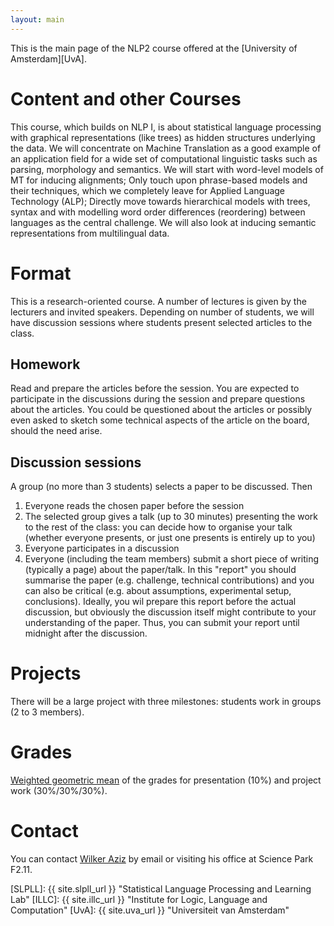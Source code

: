 ```yaml
---
layout: main
---
```


This is the main page of the NLP2 course offered at the [University of Amsterdam][UvA].

# Content and other Courses

This course, which builds on NLP I, is about statistical language processing with graphical representations (like trees) as hidden structures underlying the data. 
We will concentrate on Machine Translation as a good example of an application field for a wide set of computational linguistic tasks such as parsing, morphology and semantics. 
We will start with word-level models of MT for inducing alignments; Only touch upon phrase-based models and their techniques, which we completely leave for Applied Language Technology (ALP); Directly move towards hierarchical models with trees, syntax and with modelling word order differences (reordering) between languages as the central challenge. We will also look at inducing semantic representations from multilingual data.

# Format

This is a research-oriented course. A  number of lectures is given by the lecturers and invited speakers. Depending on number of students, we will have discussion sessions where students present selected articles to the class.

## Homework

Read and prepare the articles before the session. 
You are expected to participate in the discussions during the session and prepare questions about the articles. 
You could be questioned about the articles or possibly even asked to sketch some technical aspects of the article on the board, should the need arise.

## Discussion sessions

A group (no more than 3 students) selects a paper to be discussed. Then

1. Everyone reads the chosen paper before the session
2. The selected group gives a talk (up to 30 minutes) presenting the work to the rest of the class: you can decide how to organise your talk (whether everyone presents, or just one presents is entirely up to you)
3. Everyone participates in a discussion
4. Everyone (including the team members) submit a short piece of writing (typically a page) about the paper/talk. In this "report" you should summarise the paper (e.g. challenge, technical contributions) and you can also be critical (e.g. about assumptions, experimental setup, conclusions). Ideally, you wil prepare this report before the actual discussion, but obviously the discussion itself might contribute to your understanding of the paper. Thus, you can submit your report until midnight after the discussion.


# Projects

There will be a large project with three milestones: students work in groups (2 to 3 members).

# Grades 

[Weighted geometric mean](https://en.wikipedia.org/wiki/Weighted_geometric_mean) of the grades for presentation (10%) and project work (30%/30%/30%). 

# Contact

You can contact [Wilker Aziz](mailto:w.aziz@uva.nl) by email or visiting his office at Science Park F2.11.


[SLPLL]: {{ site.slpll_url }} "Statistical Language Processing and Learning Lab"
[ILLC]: {{ site.illc_url }} "Institute for Logic, Language and Computation"
[UvA]: {{ site.uva_url }} "Universiteit van Amsterdam"
